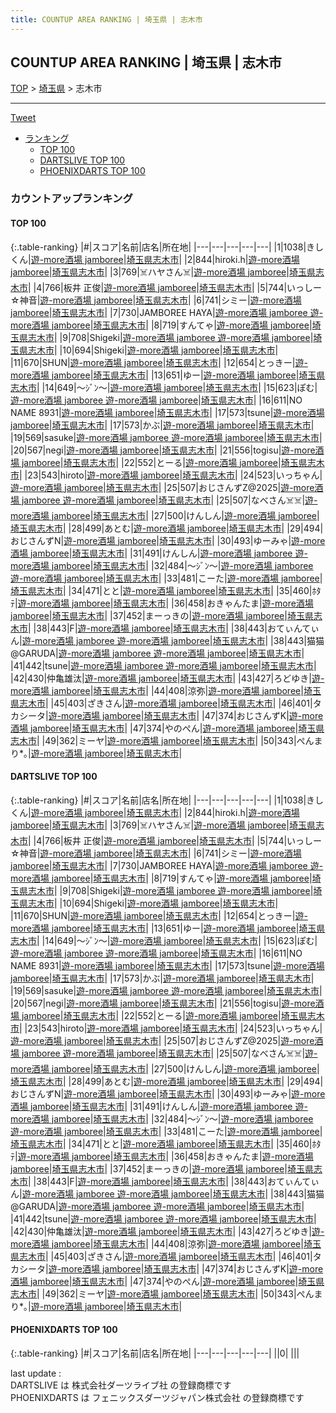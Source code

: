 ```yaml
---
title: COUNTUP AREA RANKING | 埼玉県 | 志木市
---
```

## COUNTUP AREA RANKING | 埼玉県 | 志木市

[TOP](/darts/rank/) > [埼玉県](/darts/rank/埼玉県/) > 志木市

___

<a href="https://twitter.com/share?ref_src=twsrc%5Etfw" data-text="COUNTUP AREA RANKING | 埼玉県志木市" class="twitter-share-button" data-hashtags="DARTSLIVE,PHOENIXDARTS,darts,ダーツ" data-show-count="false">Tweet</a>

* [ランキング](#カウントアップランキング)
    * [TOP 100](#top-100)
    * [DARTSLIVE TOP 100](#dartslive-top-100)
    * [PHOENIXDARTS TOP 100](#phoenixdarts-top-100)

### カウントアップランキング

#### TOP 100



{:.table-ranking}
|#|スコア|名前|店名|所在地|
|---|---|---|---|---|
|1|1038|<span class="rank-name-dl">きしくん</span>|<a href="https://search.dartslive.com/jp/shop/279c6769e5c8308fb21333aee1bd51e4">遊-more酒場 jamboree</a>|<a href="/darts/rank/埼玉県/志木市">埼玉県志木市</a>|
|2|844|<span class="rank-name-dl">hiroki.h</span>|<a href="https://search.dartslive.com/jp/shop/279c6769e5c8308fb21333aee1bd51e4">遊-more酒場 jamboree</a>|<a href="/darts/rank/埼玉県/志木市">埼玉県志木市</a>|
|3|769|<span class="rank-name-dl">☠️ハヤさん☠️</span>|<a href="https://search.dartslive.com/jp/shop/279c6769e5c8308fb21333aee1bd51e4">遊-more酒場 jamboree</a>|<a href="/darts/rank/埼玉県/志木市">埼玉県志木市</a>|
|4|766|<span class="rank-name-dl">板井 正俊</span>|<a href="https://search.dartslive.com/jp/shop/279c6769e5c8308fb21333aee1bd51e4">遊-more酒場 jamboree</a>|<a href="/darts/rank/埼玉県/志木市">埼玉県志木市</a>|
|5|744|<span class="rank-name-dl">いっしー☆神音</span>|<a href="https://search.dartslive.com/jp/shop/279c6769e5c8308fb21333aee1bd51e4">遊-more酒場 jamboree</a>|<a href="/darts/rank/埼玉県/志木市">埼玉県志木市</a>|
|6|741|<span class="rank-name-dl">シミー</span>|<a href="https://search.dartslive.com/jp/shop/279c6769e5c8308fb21333aee1bd51e4">遊-more酒場 jamboree</a>|<a href="/darts/rank/埼玉県/志木市">埼玉県志木市</a>|
|7|730|<span class="rank-name-dl">JAMBOREE HAYA</span>|<a href="https://search.dartslive.com/jp/shop/279c6769e5c8308fb21333aee1bd51e4">遊-more酒場 jamboree 遊-more酒場 jamboree</a>|<a href="/darts/rank/埼玉県/志木市">埼玉県志木市</a>|
|8|719|<span class="rank-name-dl">すんてゃ</span>|<a href="https://search.dartslive.com/jp/shop/279c6769e5c8308fb21333aee1bd51e4">遊-more酒場 jamboree</a>|<a href="/darts/rank/埼玉県/志木市">埼玉県志木市</a>|
|9|708|<span class="rank-name-dl">Shigeki</span>|<a href="https://search.dartslive.com/jp/shop/279c6769e5c8308fb21333aee1bd51e4">遊-more酒場 jamboree 遊-more酒場 jamboree</a>|<a href="/darts/rank/埼玉県/志木市">埼玉県志木市</a>|
|10|694|<span class="rank-name-dl">Shigeki</span>|<a href="https://search.dartslive.com/jp/shop/279c6769e5c8308fb21333aee1bd51e4">遊-more酒場 jamboree</a>|<a href="/darts/rank/埼玉県/志木市">埼玉県志木市</a>|
|11|670|<span class="rank-name-dl">SHUN</span>|<a href="https://search.dartslive.com/jp/shop/279c6769e5c8308fb21333aee1bd51e4">遊-more酒場 jamboree</a>|<a href="/darts/rank/埼玉県/志木市">埼玉県志木市</a>|
|12|654|<span class="rank-name-dl">とっきー</span>|<a href="https://search.dartslive.com/jp/shop/279c6769e5c8308fb21333aee1bd51e4">遊-more酒場 jamboree</a>|<a href="/darts/rank/埼玉県/志木市">埼玉県志木市</a>|
|13|651|<span class="rank-name-dl">ゆー</span>|<a href="https://search.dartslive.com/jp/shop/279c6769e5c8308fb21333aee1bd51e4">遊-more酒場 jamboree</a>|<a href="/darts/rank/埼玉県/志木市">埼玉県志木市</a>|
|14|649|<span class="rank-name-dl">～ｼﾞﾝ～</span>|<a href="https://search.dartslive.com/jp/shop/279c6769e5c8308fb21333aee1bd51e4">遊-more酒場 jamboree</a>|<a href="/darts/rank/埼玉県/志木市">埼玉県志木市</a>|
|15|623|<span class="rank-name-dl">ぽむ</span>|<a href="https://search.dartslive.com/jp/shop/279c6769e5c8308fb21333aee1bd51e4">遊-more酒場 jamboree 遊-more酒場 jamboree</a>|<a href="/darts/rank/埼玉県/志木市">埼玉県志木市</a>|
|16|611|<span class="rank-name-dl">NO NAME 8931</span>|<a href="https://search.dartslive.com/jp/shop/279c6769e5c8308fb21333aee1bd51e4">遊-more酒場 jamboree</a>|<a href="/darts/rank/埼玉県/志木市">埼玉県志木市</a>|
|17|573|<span class="rank-name-dl">tsune</span>|<a href="https://search.dartslive.com/jp/shop/279c6769e5c8308fb21333aee1bd51e4">遊-more酒場 jamboree</a>|<a href="/darts/rank/埼玉県/志木市">埼玉県志木市</a>|
|17|573|<span class="rank-name-dl">かぶ</span>|<a href="https://search.dartslive.com/jp/shop/279c6769e5c8308fb21333aee1bd51e4">遊-more酒場 jamboree</a>|<a href="/darts/rank/埼玉県/志木市">埼玉県志木市</a>|
|19|569|<span class="rank-name-dl">sasuke</span>|<a href="https://search.dartslive.com/jp/shop/279c6769e5c8308fb21333aee1bd51e4">遊-more酒場 jamboree 遊-more酒場 jamboree</a>|<a href="/darts/rank/埼玉県/志木市">埼玉県志木市</a>|
|20|567|<span class="rank-name-dl">negi</span>|<a href="https://search.dartslive.com/jp/shop/279c6769e5c8308fb21333aee1bd51e4">遊-more酒場 jamboree</a>|<a href="/darts/rank/埼玉県/志木市">埼玉県志木市</a>|
|21|556|<span class="rank-name-dl">togisu</span>|<a href="https://search.dartslive.com/jp/shop/279c6769e5c8308fb21333aee1bd51e4">遊-more酒場 jamboree</a>|<a href="/darts/rank/埼玉県/志木市">埼玉県志木市</a>|
|22|552|<span class="rank-name-dl">とーる</span>|<a href="https://search.dartslive.com/jp/shop/279c6769e5c8308fb21333aee1bd51e4">遊-more酒場 jamboree</a>|<a href="/darts/rank/埼玉県/志木市">埼玉県志木市</a>|
|23|543|<span class="rank-name-dl">hiroto</span>|<a href="https://search.dartslive.com/jp/shop/279c6769e5c8308fb21333aee1bd51e4">遊-more酒場 jamboree</a>|<a href="/darts/rank/埼玉県/志木市">埼玉県志木市</a>|
|24|523|<span class="rank-name-dl">いっちゃん</span>|<a href="https://search.dartslive.com/jp/shop/279c6769e5c8308fb21333aee1bd51e4">遊-more酒場 jamboree</a>|<a href="/darts/rank/埼玉県/志木市">埼玉県志木市</a>|
|25|507|<span class="rank-name-dl">おじさんずZ@2025</span>|<a href="https://search.dartslive.com/jp/shop/279c6769e5c8308fb21333aee1bd51e4">遊-more酒場 jamboree 遊-more酒場 jamboree</a>|<a href="/darts/rank/埼玉県/志木市">埼玉県志木市</a>|
|25|507|<span class="rank-name-dl">なべさん☠️☠️</span>|<a href="https://search.dartslive.com/jp/shop/279c6769e5c8308fb21333aee1bd51e4">遊-more酒場 jamboree</a>|<a href="/darts/rank/埼玉県/志木市">埼玉県志木市</a>|
|27|500|<span class="rank-name-dl">けんしん</span>|<a href="https://search.dartslive.com/jp/shop/279c6769e5c8308fb21333aee1bd51e4">遊-more酒場 jamboree</a>|<a href="/darts/rank/埼玉県/志木市">埼玉県志木市</a>|
|28|499|<span class="rank-name-dl">あとむ</span>|<a href="https://search.dartslive.com/jp/shop/279c6769e5c8308fb21333aee1bd51e4">遊-more酒場 jamboree</a>|<a href="/darts/rank/埼玉県/志木市">埼玉県志木市</a>|
|29|494|<span class="rank-name-dl">おじさんずN</span>|<a href="https://search.dartslive.com/jp/shop/279c6769e5c8308fb21333aee1bd51e4">遊-more酒場 jamboree</a>|<a href="/darts/rank/埼玉県/志木市">埼玉県志木市</a>|
|30|493|<span class="rank-name-dl">ゆーみゃ</span>|<a href="https://search.dartslive.com/jp/shop/279c6769e5c8308fb21333aee1bd51e4">遊-more酒場 jamboree</a>|<a href="/darts/rank/埼玉県/志木市">埼玉県志木市</a>|
|31|491|<span class="rank-name-dl">けんしん</span>|<a href="https://search.dartslive.com/jp/shop/279c6769e5c8308fb21333aee1bd51e4">遊-more酒場 jamboree 遊-more酒場 jamboree</a>|<a href="/darts/rank/埼玉県/志木市">埼玉県志木市</a>|
|32|484|<span class="rank-name-dl">～ｼﾞﾝ～</span>|<a href="https://search.dartslive.com/jp/shop/279c6769e5c8308fb21333aee1bd51e4">遊-more酒場 jamboree 遊-more酒場 jamboree</a>|<a href="/darts/rank/埼玉県/志木市">埼玉県志木市</a>|
|33|481|<span class="rank-name-dl">こーた</span>|<a href="https://search.dartslive.com/jp/shop/279c6769e5c8308fb21333aee1bd51e4">遊-more酒場 jamboree</a>|<a href="/darts/rank/埼玉県/志木市">埼玉県志木市</a>|
|34|471|<span class="rank-name-dl">とと</span>|<a href="https://search.dartslive.com/jp/shop/279c6769e5c8308fb21333aee1bd51e4">遊-more酒場 jamboree</a>|<a href="/darts/rank/埼玉県/志木市">埼玉県志木市</a>|
|35|460|<span class="rank-name-dl">ﾎﾀﾃ</span>|<a href="https://search.dartslive.com/jp/shop/279c6769e5c8308fb21333aee1bd51e4">遊-more酒場 jamboree</a>|<a href="/darts/rank/埼玉県/志木市">埼玉県志木市</a>|
|36|458|<span class="rank-name-dl">おきゃんたま</span>|<a href="https://search.dartslive.com/jp/shop/279c6769e5c8308fb21333aee1bd51e4">遊-more酒場 jamboree</a>|<a href="/darts/rank/埼玉県/志木市">埼玉県志木市</a>|
|37|452|<span class="rank-name-dl">まーっきの</span>|<a href="https://search.dartslive.com/jp/shop/279c6769e5c8308fb21333aee1bd51e4">遊-more酒場 jamboree</a>|<a href="/darts/rank/埼玉県/志木市">埼玉県志木市</a>|
|38|443|<span class="rank-name-dl">F</span>|<a href="https://search.dartslive.com/jp/shop/279c6769e5c8308fb21333aee1bd51e4">遊-more酒場 jamboree</a>|<a href="/darts/rank/埼玉県/志木市">埼玉県志木市</a>|
|38|443|<span class="rank-name-dl">おてぃんてぃん</span>|<a href="https://search.dartslive.com/jp/shop/279c6769e5c8308fb21333aee1bd51e4">遊-more酒場 jamboree 遊-more酒場 jamboree</a>|<a href="/darts/rank/埼玉県/志木市">埼玉県志木市</a>|
|38|443|<span class="rank-name-dl">猫猫@GARUDA</span>|<a href="https://search.dartslive.com/jp/shop/279c6769e5c8308fb21333aee1bd51e4">遊-more酒場 jamboree 遊-more酒場 jamboree</a>|<a href="/darts/rank/埼玉県/志木市">埼玉県志木市</a>|
|41|442|<span class="rank-name-dl">tsune</span>|<a href="https://search.dartslive.com/jp/shop/279c6769e5c8308fb21333aee1bd51e4">遊-more酒場 jamboree 遊-more酒場 jamboree</a>|<a href="/darts/rank/埼玉県/志木市">埼玉県志木市</a>|
|42|430|<span class="rank-name-dl">仲亀雄汰</span>|<a href="https://search.dartslive.com/jp/shop/279c6769e5c8308fb21333aee1bd51e4">遊-more酒場 jamboree</a>|<a href="/darts/rank/埼玉県/志木市">埼玉県志木市</a>|
|43|427|<span class="rank-name-dl">ろどゆき</span>|<a href="https://search.dartslive.com/jp/shop/279c6769e5c8308fb21333aee1bd51e4">遊-more酒場 jamboree</a>|<a href="/darts/rank/埼玉県/志木市">埼玉県志木市</a>|
|44|408|<span class="rank-name-dl">涼弥</span>|<a href="https://search.dartslive.com/jp/shop/279c6769e5c8308fb21333aee1bd51e4">遊-more酒場 jamboree</a>|<a href="/darts/rank/埼玉県/志木市">埼玉県志木市</a>|
|45|403|<span class="rank-name-dl">ざきさん</span>|<a href="https://search.dartslive.com/jp/shop/279c6769e5c8308fb21333aee1bd51e4">遊-more酒場 jamboree</a>|<a href="/darts/rank/埼玉県/志木市">埼玉県志木市</a>|
|46|401|<span class="rank-name-dl">タカシータ</span>|<a href="https://search.dartslive.com/jp/shop/279c6769e5c8308fb21333aee1bd51e4">遊-more酒場 jamboree</a>|<a href="/darts/rank/埼玉県/志木市">埼玉県志木市</a>|
|47|374|<span class="rank-name-dl">おじさんずK</span>|<a href="https://search.dartslive.com/jp/shop/279c6769e5c8308fb21333aee1bd51e4">遊-more酒場 jamboree</a>|<a href="/darts/rank/埼玉県/志木市">埼玉県志木市</a>|
|47|374|<span class="rank-name-dl">やのぺん</span>|<a href="https://search.dartslive.com/jp/shop/279c6769e5c8308fb21333aee1bd51e4">遊-more酒場 jamboree</a>|<a href="/darts/rank/埼玉県/志木市">埼玉県志木市</a>|
|49|362|<span class="rank-name-dl">ミーヤ</span>|<a href="https://search.dartslive.com/jp/shop/279c6769e5c8308fb21333aee1bd51e4">遊-more酒場 jamboree</a>|<a href="/darts/rank/埼玉県/志木市">埼玉県志木市</a>|
|50|343|<span class="rank-name-dl">ぺんまり*｡</span>|<a href="https://search.dartslive.com/jp/shop/279c6769e5c8308fb21333aee1bd51e4">遊-more酒場 jamboree</a>|<a href="/darts/rank/埼玉県/志木市">埼玉県志木市</a>|


#### DARTSLIVE TOP 100



{:.table-ranking}
|#|スコア|名前|店名|所在地|
|---|---|---|---|---|
|1|1038|<span class="rank-name-dl">きしくん</span>|<a href="https://search.dartslive.com/jp/shop/279c6769e5c8308fb21333aee1bd51e4">遊-more酒場 jamboree</a>|<a href="/darts/rank/埼玉県/志木市">埼玉県志木市</a>|
|2|844|<span class="rank-name-dl">hiroki.h</span>|<a href="https://search.dartslive.com/jp/shop/279c6769e5c8308fb21333aee1bd51e4">遊-more酒場 jamboree</a>|<a href="/darts/rank/埼玉県/志木市">埼玉県志木市</a>|
|3|769|<span class="rank-name-dl">☠️ハヤさん☠️</span>|<a href="https://search.dartslive.com/jp/shop/279c6769e5c8308fb21333aee1bd51e4">遊-more酒場 jamboree</a>|<a href="/darts/rank/埼玉県/志木市">埼玉県志木市</a>|
|4|766|<span class="rank-name-dl">板井 正俊</span>|<a href="https://search.dartslive.com/jp/shop/279c6769e5c8308fb21333aee1bd51e4">遊-more酒場 jamboree</a>|<a href="/darts/rank/埼玉県/志木市">埼玉県志木市</a>|
|5|744|<span class="rank-name-dl">いっしー☆神音</span>|<a href="https://search.dartslive.com/jp/shop/279c6769e5c8308fb21333aee1bd51e4">遊-more酒場 jamboree</a>|<a href="/darts/rank/埼玉県/志木市">埼玉県志木市</a>|
|6|741|<span class="rank-name-dl">シミー</span>|<a href="https://search.dartslive.com/jp/shop/279c6769e5c8308fb21333aee1bd51e4">遊-more酒場 jamboree</a>|<a href="/darts/rank/埼玉県/志木市">埼玉県志木市</a>|
|7|730|<span class="rank-name-dl">JAMBOREE HAYA</span>|<a href="https://search.dartslive.com/jp/shop/279c6769e5c8308fb21333aee1bd51e4">遊-more酒場 jamboree 遊-more酒場 jamboree</a>|<a href="/darts/rank/埼玉県/志木市">埼玉県志木市</a>|
|8|719|<span class="rank-name-dl">すんてゃ</span>|<a href="https://search.dartslive.com/jp/shop/279c6769e5c8308fb21333aee1bd51e4">遊-more酒場 jamboree</a>|<a href="/darts/rank/埼玉県/志木市">埼玉県志木市</a>|
|9|708|<span class="rank-name-dl">Shigeki</span>|<a href="https://search.dartslive.com/jp/shop/279c6769e5c8308fb21333aee1bd51e4">遊-more酒場 jamboree 遊-more酒場 jamboree</a>|<a href="/darts/rank/埼玉県/志木市">埼玉県志木市</a>|
|10|694|<span class="rank-name-dl">Shigeki</span>|<a href="https://search.dartslive.com/jp/shop/279c6769e5c8308fb21333aee1bd51e4">遊-more酒場 jamboree</a>|<a href="/darts/rank/埼玉県/志木市">埼玉県志木市</a>|
|11|670|<span class="rank-name-dl">SHUN</span>|<a href="https://search.dartslive.com/jp/shop/279c6769e5c8308fb21333aee1bd51e4">遊-more酒場 jamboree</a>|<a href="/darts/rank/埼玉県/志木市">埼玉県志木市</a>|
|12|654|<span class="rank-name-dl">とっきー</span>|<a href="https://search.dartslive.com/jp/shop/279c6769e5c8308fb21333aee1bd51e4">遊-more酒場 jamboree</a>|<a href="/darts/rank/埼玉県/志木市">埼玉県志木市</a>|
|13|651|<span class="rank-name-dl">ゆー</span>|<a href="https://search.dartslive.com/jp/shop/279c6769e5c8308fb21333aee1bd51e4">遊-more酒場 jamboree</a>|<a href="/darts/rank/埼玉県/志木市">埼玉県志木市</a>|
|14|649|<span class="rank-name-dl">～ｼﾞﾝ～</span>|<a href="https://search.dartslive.com/jp/shop/279c6769e5c8308fb21333aee1bd51e4">遊-more酒場 jamboree</a>|<a href="/darts/rank/埼玉県/志木市">埼玉県志木市</a>|
|15|623|<span class="rank-name-dl">ぽむ</span>|<a href="https://search.dartslive.com/jp/shop/279c6769e5c8308fb21333aee1bd51e4">遊-more酒場 jamboree 遊-more酒場 jamboree</a>|<a href="/darts/rank/埼玉県/志木市">埼玉県志木市</a>|
|16|611|<span class="rank-name-dl">NO NAME 8931</span>|<a href="https://search.dartslive.com/jp/shop/279c6769e5c8308fb21333aee1bd51e4">遊-more酒場 jamboree</a>|<a href="/darts/rank/埼玉県/志木市">埼玉県志木市</a>|
|17|573|<span class="rank-name-dl">tsune</span>|<a href="https://search.dartslive.com/jp/shop/279c6769e5c8308fb21333aee1bd51e4">遊-more酒場 jamboree</a>|<a href="/darts/rank/埼玉県/志木市">埼玉県志木市</a>|
|17|573|<span class="rank-name-dl">かぶ</span>|<a href="https://search.dartslive.com/jp/shop/279c6769e5c8308fb21333aee1bd51e4">遊-more酒場 jamboree</a>|<a href="/darts/rank/埼玉県/志木市">埼玉県志木市</a>|
|19|569|<span class="rank-name-dl">sasuke</span>|<a href="https://search.dartslive.com/jp/shop/279c6769e5c8308fb21333aee1bd51e4">遊-more酒場 jamboree 遊-more酒場 jamboree</a>|<a href="/darts/rank/埼玉県/志木市">埼玉県志木市</a>|
|20|567|<span class="rank-name-dl">negi</span>|<a href="https://search.dartslive.com/jp/shop/279c6769e5c8308fb21333aee1bd51e4">遊-more酒場 jamboree</a>|<a href="/darts/rank/埼玉県/志木市">埼玉県志木市</a>|
|21|556|<span class="rank-name-dl">togisu</span>|<a href="https://search.dartslive.com/jp/shop/279c6769e5c8308fb21333aee1bd51e4">遊-more酒場 jamboree</a>|<a href="/darts/rank/埼玉県/志木市">埼玉県志木市</a>|
|22|552|<span class="rank-name-dl">とーる</span>|<a href="https://search.dartslive.com/jp/shop/279c6769e5c8308fb21333aee1bd51e4">遊-more酒場 jamboree</a>|<a href="/darts/rank/埼玉県/志木市">埼玉県志木市</a>|
|23|543|<span class="rank-name-dl">hiroto</span>|<a href="https://search.dartslive.com/jp/shop/279c6769e5c8308fb21333aee1bd51e4">遊-more酒場 jamboree</a>|<a href="/darts/rank/埼玉県/志木市">埼玉県志木市</a>|
|24|523|<span class="rank-name-dl">いっちゃん</span>|<a href="https://search.dartslive.com/jp/shop/279c6769e5c8308fb21333aee1bd51e4">遊-more酒場 jamboree</a>|<a href="/darts/rank/埼玉県/志木市">埼玉県志木市</a>|
|25|507|<span class="rank-name-dl">おじさんずZ@2025</span>|<a href="https://search.dartslive.com/jp/shop/279c6769e5c8308fb21333aee1bd51e4">遊-more酒場 jamboree 遊-more酒場 jamboree</a>|<a href="/darts/rank/埼玉県/志木市">埼玉県志木市</a>|
|25|507|<span class="rank-name-dl">なべさん☠️☠️</span>|<a href="https://search.dartslive.com/jp/shop/279c6769e5c8308fb21333aee1bd51e4">遊-more酒場 jamboree</a>|<a href="/darts/rank/埼玉県/志木市">埼玉県志木市</a>|
|27|500|<span class="rank-name-dl">けんしん</span>|<a href="https://search.dartslive.com/jp/shop/279c6769e5c8308fb21333aee1bd51e4">遊-more酒場 jamboree</a>|<a href="/darts/rank/埼玉県/志木市">埼玉県志木市</a>|
|28|499|<span class="rank-name-dl">あとむ</span>|<a href="https://search.dartslive.com/jp/shop/279c6769e5c8308fb21333aee1bd51e4">遊-more酒場 jamboree</a>|<a href="/darts/rank/埼玉県/志木市">埼玉県志木市</a>|
|29|494|<span class="rank-name-dl">おじさんずN</span>|<a href="https://search.dartslive.com/jp/shop/279c6769e5c8308fb21333aee1bd51e4">遊-more酒場 jamboree</a>|<a href="/darts/rank/埼玉県/志木市">埼玉県志木市</a>|
|30|493|<span class="rank-name-dl">ゆーみゃ</span>|<a href="https://search.dartslive.com/jp/shop/279c6769e5c8308fb21333aee1bd51e4">遊-more酒場 jamboree</a>|<a href="/darts/rank/埼玉県/志木市">埼玉県志木市</a>|
|31|491|<span class="rank-name-dl">けんしん</span>|<a href="https://search.dartslive.com/jp/shop/279c6769e5c8308fb21333aee1bd51e4">遊-more酒場 jamboree 遊-more酒場 jamboree</a>|<a href="/darts/rank/埼玉県/志木市">埼玉県志木市</a>|
|32|484|<span class="rank-name-dl">～ｼﾞﾝ～</span>|<a href="https://search.dartslive.com/jp/shop/279c6769e5c8308fb21333aee1bd51e4">遊-more酒場 jamboree 遊-more酒場 jamboree</a>|<a href="/darts/rank/埼玉県/志木市">埼玉県志木市</a>|
|33|481|<span class="rank-name-dl">こーた</span>|<a href="https://search.dartslive.com/jp/shop/279c6769e5c8308fb21333aee1bd51e4">遊-more酒場 jamboree</a>|<a href="/darts/rank/埼玉県/志木市">埼玉県志木市</a>|
|34|471|<span class="rank-name-dl">とと</span>|<a href="https://search.dartslive.com/jp/shop/279c6769e5c8308fb21333aee1bd51e4">遊-more酒場 jamboree</a>|<a href="/darts/rank/埼玉県/志木市">埼玉県志木市</a>|
|35|460|<span class="rank-name-dl">ﾎﾀﾃ</span>|<a href="https://search.dartslive.com/jp/shop/279c6769e5c8308fb21333aee1bd51e4">遊-more酒場 jamboree</a>|<a href="/darts/rank/埼玉県/志木市">埼玉県志木市</a>|
|36|458|<span class="rank-name-dl">おきゃんたま</span>|<a href="https://search.dartslive.com/jp/shop/279c6769e5c8308fb21333aee1bd51e4">遊-more酒場 jamboree</a>|<a href="/darts/rank/埼玉県/志木市">埼玉県志木市</a>|
|37|452|<span class="rank-name-dl">まーっきの</span>|<a href="https://search.dartslive.com/jp/shop/279c6769e5c8308fb21333aee1bd51e4">遊-more酒場 jamboree</a>|<a href="/darts/rank/埼玉県/志木市">埼玉県志木市</a>|
|38|443|<span class="rank-name-dl">F</span>|<a href="https://search.dartslive.com/jp/shop/279c6769e5c8308fb21333aee1bd51e4">遊-more酒場 jamboree</a>|<a href="/darts/rank/埼玉県/志木市">埼玉県志木市</a>|
|38|443|<span class="rank-name-dl">おてぃんてぃん</span>|<a href="https://search.dartslive.com/jp/shop/279c6769e5c8308fb21333aee1bd51e4">遊-more酒場 jamboree 遊-more酒場 jamboree</a>|<a href="/darts/rank/埼玉県/志木市">埼玉県志木市</a>|
|38|443|<span class="rank-name-dl">猫猫@GARUDA</span>|<a href="https://search.dartslive.com/jp/shop/279c6769e5c8308fb21333aee1bd51e4">遊-more酒場 jamboree 遊-more酒場 jamboree</a>|<a href="/darts/rank/埼玉県/志木市">埼玉県志木市</a>|
|41|442|<span class="rank-name-dl">tsune</span>|<a href="https://search.dartslive.com/jp/shop/279c6769e5c8308fb21333aee1bd51e4">遊-more酒場 jamboree 遊-more酒場 jamboree</a>|<a href="/darts/rank/埼玉県/志木市">埼玉県志木市</a>|
|42|430|<span class="rank-name-dl">仲亀雄汰</span>|<a href="https://search.dartslive.com/jp/shop/279c6769e5c8308fb21333aee1bd51e4">遊-more酒場 jamboree</a>|<a href="/darts/rank/埼玉県/志木市">埼玉県志木市</a>|
|43|427|<span class="rank-name-dl">ろどゆき</span>|<a href="https://search.dartslive.com/jp/shop/279c6769e5c8308fb21333aee1bd51e4">遊-more酒場 jamboree</a>|<a href="/darts/rank/埼玉県/志木市">埼玉県志木市</a>|
|44|408|<span class="rank-name-dl">涼弥</span>|<a href="https://search.dartslive.com/jp/shop/279c6769e5c8308fb21333aee1bd51e4">遊-more酒場 jamboree</a>|<a href="/darts/rank/埼玉県/志木市">埼玉県志木市</a>|
|45|403|<span class="rank-name-dl">ざきさん</span>|<a href="https://search.dartslive.com/jp/shop/279c6769e5c8308fb21333aee1bd51e4">遊-more酒場 jamboree</a>|<a href="/darts/rank/埼玉県/志木市">埼玉県志木市</a>|
|46|401|<span class="rank-name-dl">タカシータ</span>|<a href="https://search.dartslive.com/jp/shop/279c6769e5c8308fb21333aee1bd51e4">遊-more酒場 jamboree</a>|<a href="/darts/rank/埼玉県/志木市">埼玉県志木市</a>|
|47|374|<span class="rank-name-dl">おじさんずK</span>|<a href="https://search.dartslive.com/jp/shop/279c6769e5c8308fb21333aee1bd51e4">遊-more酒場 jamboree</a>|<a href="/darts/rank/埼玉県/志木市">埼玉県志木市</a>|
|47|374|<span class="rank-name-dl">やのぺん</span>|<a href="https://search.dartslive.com/jp/shop/279c6769e5c8308fb21333aee1bd51e4">遊-more酒場 jamboree</a>|<a href="/darts/rank/埼玉県/志木市">埼玉県志木市</a>|
|49|362|<span class="rank-name-dl">ミーヤ</span>|<a href="https://search.dartslive.com/jp/shop/279c6769e5c8308fb21333aee1bd51e4">遊-more酒場 jamboree</a>|<a href="/darts/rank/埼玉県/志木市">埼玉県志木市</a>|
|50|343|<span class="rank-name-dl">ぺんまり*｡</span>|<a href="https://search.dartslive.com/jp/shop/279c6769e5c8308fb21333aee1bd51e4">遊-more酒場 jamboree</a>|<a href="/darts/rank/埼玉県/志木市">埼玉県志木市</a>|


#### PHOENIXDARTS TOP 100



{:.table-ranking}
|#|スコア|名前|店名|所在地|
|---|---|---|---|---|
||0|<span class="rank-name-dl"> </span>|<a href=""></a>|<a href="/darts/rank//"></a>|


<div class="footer border-top border-gray-light mt-5 pt-3 text-right text-gray">
    last update : <span style="font-weight: italic" id="foot_last_modified"></span><br />
    DARTSLIVE は 株式会社ダーツライブ社 の登録商標です<br />
    PHOENIXDARTS は フェニックスダーツジャパン株式会社 の登録商標です<br />
</div>

<script src="https://cdnjs.cloudflare.com/ajax/libs/jquery.tablesorter/2.31.3/js/jquery.tablesorter.min.js" integrity="sha512-qzgd5cYSZcosqpzpn7zF2ZId8f/8CHmFKZ8j7mU4OUXTNRd5g+ZHBPsgKEwoqxCtdQvExE5LprwwPAgoicguNg==" crossorigin="anonymous" referrerpolicy="no-referrer"></script>
<link rel="stylesheet" href="https://cdnjs.cloudflare.com/ajax/libs/jquery.tablesorter/2.31.3/css/theme.default.min.css" integrity="sha512-wghhOJkjQX0Lh3NSWvNKeZ0ZpNn+SPVXX1Qyc9OCaogADktxrBiBdKGDoqVUOyhStvMBmJQ8ZdMHiR3wuEq8+w==" crossorigin="anonymous" referrerpolicy="no-referrer" />
<script>
$(function() {
    $(".table-ranking").tablesorter({sortList:[[0, 0]]});
    $("#foot_last_modified").text(formatDate(new Date(document.lastModified), 'yyyy-MM-dd HH:mm:ss'));
});
</script>

<script async src="https://platform.twitter.com/widgets.js" charset="utf-8"></script>